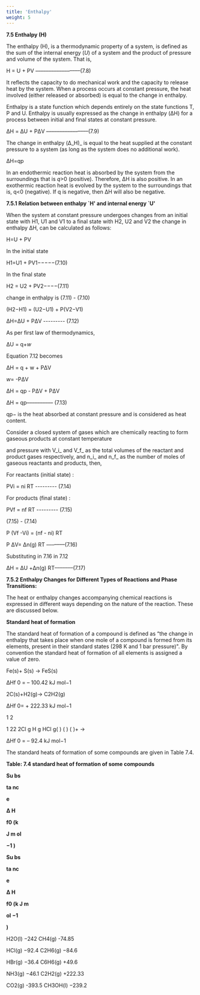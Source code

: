 ```yaml
---
title: 'Enthalpy'
weight: 5
---
```

**7.5 Enthalpy (H)**

The enthalpy (H), is a thermodynamic property of a system, is defined as the sum of the internal energy (_U_) of a system and the product of pressure and volume of the system. That is,

H = U + PV –––––––––––––––––(7.8)

It reflects the capacity to do mechanical work and the capacity to release heat by the system. When a process occurs at constant pressure, the heat involved (either released or absorbed) is equal to the change in enthalpy.

Enthalpy is a state function which depends entirely on the state functions T, P and U. Enthalpy is usually expressed as the change in enthalpy (ΔH) for a process between initial and final states at constant pressure.

ΔH = ΔU + PΔV ––––––––––––––––(7.9)

The change in enthalpy (Δ_H)_ is equal to the heat supplied at the constant pressure to a system (as long as the system does no additional work).

ΔH=qp

In an endothermic reaction heat is absorbed by the system from the surroundings that is _q_\>0 (positive). Therefore, ΔH is also positive. In an exothermic reaction heat is evolved by the system to the surroundings that is, q<0 (negative). If q is negative, then ΔH will also be negative.  

**7.5.1 Relation between enthalpy \`H' and internal energy \`U'**

When the system at constant pressure undergoes changes from an initial state with H1, U1 and V1 to a final state with H2, U2 and V2 the change in enthalpy ΔH, can be calculated as follows:

H=U + PV

In the initial state

H1=U1 + PV1−−−−−(7.10)

In the final state

H2 = U2 + PV2−−−−(7.11)

change in enthalpy is (7.11) - (7.10)

(H2−H1) = (U2−U1) + P(V2−V1)

ΔH=ΔU + PΔV --------- (7.12)

As per first law of thermodynamics,

ΔU = q+_w_

Equation 7.12 becomes

ΔH = q + w + PΔV

_w_\= -PΔV

ΔH = qp - PΔV + PΔV

ΔH = qp–––––––––– (7.13)

qp− is the heat absorbed at constant pressure and is considered as heat content.

Consider a closed system of gases which are chemically reacting to form gaseous products at constant temperature




  

and pressure with V_i_ and V_f_ as the total volumes of the reactant and product gases respectively, and n_i_ and n_f_ as the number of moles of gaseous reactants and products, then,

For reactants (initial state) :

PVi = ni RT --------- (7.14)

For products (final state) :

PVf = nf RT --------- (7.15)

(7.15) - (7.14)

P (Vf -Vi) = (nf - ni) RT

P ΔV= Δn(g) RT –––––––(7.16)

Substituting in 7.16 in 7.12

ΔH = ΔU +Δn(g) RT–––––––(7.17)

**7.5.2 Enthalpy Changes for Different Types of Reactions and Phase Transitions:**

The heat or enthalpy changes accompanying chemical reactions is expressed in different ways depending on the nature of the reaction. These are discussed below.

**Standard heat of formation**

The standard heat of formation of a compound is defined as “the change in enthalpy that takes place when one mole of a compound is formed from its elements, present in their standard states (298 K and 1 bar pressure)". By convention the standard heat of formation of all elements is assigned a value of zero.  

Fe(s)+ S(s) → FeS(s)

ΔHf 0 = – 100.42 kJ mol−1

2C(s)+H2(g)→ C2H2(g)

ΔHf 0= + 222.33 kJ mol−1

1 2

1 22 2Cl g H g HCl g( ) ( ) ( )+ →

ΔHf 0 = – 92.4 kJ mol−1

The standard heats of formation of some compounds are given in Table 7.4.

**Table: 7.4 standard heat of formation of some compounds**

**Su bs**

**ta nc**

**e**

**Δ H**

**f0 (k**

**J m ol**

**−1 )**

**Su bs**

**ta nc**

**e**

**Δ H**

**f0 (k J m**

**ol −1**

**)**

H2O(l) −242 CH4(g) -74.85

HCl(g) −92.4 C2H6(g) −84.6

HBr(g) −36.4 C6H6(g) +49.6

NH3(g) −46.1 C2H2(g) +222.33

CO2(g) -393.5 CH3OH(l) −239.2

